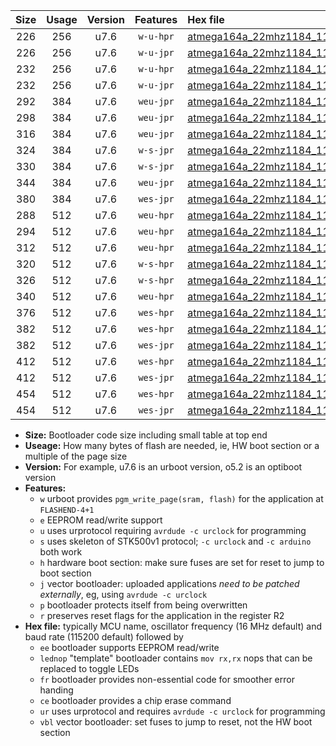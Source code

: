 |Size|Usage|Version|Features|Hex file|
|:-:|:-:|:-:|:-:|:--|
|226|256|u7.6|`w-u-hpr`|[atmega164a_22mhz1184_115200bps_ur.hex](https://raw.githubusercontent.com/stefanrueger/urboot/main/atmega164a_22mhz1184_115200bps_ur.hex)|
|226|256|u7.6|`w-u-jpr`|[atmega164a_22mhz1184_115200bps_ur_vbl.hex](https://raw.githubusercontent.com/stefanrueger/urboot/main/atmega164a_22mhz1184_115200bps_ur_vbl.hex)|
|232|256|u7.6|`w-u-hpr`|[atmega164a_22mhz1184_115200bps_lednop_ur.hex](https://raw.githubusercontent.com/stefanrueger/urboot/main/atmega164a_22mhz1184_115200bps_lednop_ur.hex)|
|232|256|u7.6|`w-u-jpr`|[atmega164a_22mhz1184_115200bps_lednop_ur_vbl.hex](https://raw.githubusercontent.com/stefanrueger/urboot/main/atmega164a_22mhz1184_115200bps_lednop_ur_vbl.hex)|
|292|384|u7.6|`weu-jpr`|[atmega164a_22mhz1184_115200bps_ee_ur_vbl.hex](https://raw.githubusercontent.com/stefanrueger/urboot/main/atmega164a_22mhz1184_115200bps_ee_ur_vbl.hex)|
|298|384|u7.6|`weu-jpr`|[atmega164a_22mhz1184_115200bps_ee_lednop_ur_vbl.hex](https://raw.githubusercontent.com/stefanrueger/urboot/main/atmega164a_22mhz1184_115200bps_ee_lednop_ur_vbl.hex)|
|316|384|u7.6|`weu-jpr`|[atmega164a_22mhz1184_115200bps_ee_lednop_fr_ur_vbl.hex](https://raw.githubusercontent.com/stefanrueger/urboot/main/atmega164a_22mhz1184_115200bps_ee_lednop_fr_ur_vbl.hex)|
|324|384|u7.6|`w-s-jpr`|[atmega164a_22mhz1184_115200bps_vbl.hex](https://raw.githubusercontent.com/stefanrueger/urboot/main/atmega164a_22mhz1184_115200bps_vbl.hex)|
|330|384|u7.6|`w-s-jpr`|[atmega164a_22mhz1184_115200bps_lednop_vbl.hex](https://raw.githubusercontent.com/stefanrueger/urboot/main/atmega164a_22mhz1184_115200bps_lednop_vbl.hex)|
|344|384|u7.6|`weu-jpr`|[atmega164a_22mhz1184_115200bps_ee_lednop_fr_ce_ur_vbl.hex](https://raw.githubusercontent.com/stefanrueger/urboot/main/atmega164a_22mhz1184_115200bps_ee_lednop_fr_ce_ur_vbl.hex)|
|380|384|u7.6|`wes-jpr`|[atmega164a_22mhz1184_115200bps_ee_vbl.hex](https://raw.githubusercontent.com/stefanrueger/urboot/main/atmega164a_22mhz1184_115200bps_ee_vbl.hex)|
|288|512|u7.6|`weu-hpr`|[atmega164a_22mhz1184_115200bps_ee_ur.hex](https://raw.githubusercontent.com/stefanrueger/urboot/main/atmega164a_22mhz1184_115200bps_ee_ur.hex)|
|294|512|u7.6|`weu-hpr`|[atmega164a_22mhz1184_115200bps_ee_lednop_ur.hex](https://raw.githubusercontent.com/stefanrueger/urboot/main/atmega164a_22mhz1184_115200bps_ee_lednop_ur.hex)|
|312|512|u7.6|`weu-hpr`|[atmega164a_22mhz1184_115200bps_ee_lednop_fr_ur.hex](https://raw.githubusercontent.com/stefanrueger/urboot/main/atmega164a_22mhz1184_115200bps_ee_lednop_fr_ur.hex)|
|320|512|u7.6|`w-s-hpr`|[atmega164a_22mhz1184_115200bps.hex](https://raw.githubusercontent.com/stefanrueger/urboot/main/atmega164a_22mhz1184_115200bps.hex)|
|326|512|u7.6|`w-s-hpr`|[atmega164a_22mhz1184_115200bps_lednop.hex](https://raw.githubusercontent.com/stefanrueger/urboot/main/atmega164a_22mhz1184_115200bps_lednop.hex)|
|340|512|u7.6|`weu-hpr`|[atmega164a_22mhz1184_115200bps_ee_lednop_fr_ce_ur.hex](https://raw.githubusercontent.com/stefanrueger/urboot/main/atmega164a_22mhz1184_115200bps_ee_lednop_fr_ce_ur.hex)|
|376|512|u7.6|`wes-hpr`|[atmega164a_22mhz1184_115200bps_ee.hex](https://raw.githubusercontent.com/stefanrueger/urboot/main/atmega164a_22mhz1184_115200bps_ee.hex)|
|382|512|u7.6|`wes-hpr`|[atmega164a_22mhz1184_115200bps_ee_lednop.hex](https://raw.githubusercontent.com/stefanrueger/urboot/main/atmega164a_22mhz1184_115200bps_ee_lednop.hex)|
|382|512|u7.6|`wes-jpr`|[atmega164a_22mhz1184_115200bps_ee_lednop_vbl.hex](https://raw.githubusercontent.com/stefanrueger/urboot/main/atmega164a_22mhz1184_115200bps_ee_lednop_vbl.hex)|
|412|512|u7.6|`wes-hpr`|[atmega164a_22mhz1184_115200bps_ee_lednop_fr.hex](https://raw.githubusercontent.com/stefanrueger/urboot/main/atmega164a_22mhz1184_115200bps_ee_lednop_fr.hex)|
|412|512|u7.6|`wes-jpr`|[atmega164a_22mhz1184_115200bps_ee_lednop_fr_vbl.hex](https://raw.githubusercontent.com/stefanrueger/urboot/main/atmega164a_22mhz1184_115200bps_ee_lednop_fr_vbl.hex)|
|454|512|u7.6|`wes-hpr`|[atmega164a_22mhz1184_115200bps_ee_lednop_fr_ce.hex](https://raw.githubusercontent.com/stefanrueger/urboot/main/atmega164a_22mhz1184_115200bps_ee_lednop_fr_ce.hex)|
|454|512|u7.6|`wes-jpr`|[atmega164a_22mhz1184_115200bps_ee_lednop_fr_ce_vbl.hex](https://raw.githubusercontent.com/stefanrueger/urboot/main/atmega164a_22mhz1184_115200bps_ee_lednop_fr_ce_vbl.hex)|

- **Size:** Bootloader code size including small table at top end
- **Useage:** How many bytes of flash are needed, ie, HW boot section or a multiple of the page size
- **Version:** For example, u7.6 is an urboot version, o5.2 is an optiboot version
- **Features:**
  + `w` urboot provides `pgm_write_page(sram, flash)` for the application at `FLASHEND-4+1`
  + `e` EEPROM read/write support
  + `u` uses urprotocol requiring `avrdude -c urclock` for programming
  + `s` uses skeleton of STK500v1 protocol; `-c urclock` and `-c arduino` both work
  + `h` hardware boot section: make sure fuses are set for reset to jump to boot section
  + `j` vector bootloader: uploaded applications *need to be patched externally*, eg, using `avrdude -c urclock`
  + `p` bootloader protects itself from being overwritten
  + `r` preserves reset flags for the application in the register R2
- **Hex file:** typically MCU name, oscillator frequency (16 MHz default) and baud rate (115200 default) followed by
  + `ee` bootloader supports EEPROM read/write
  + `lednop` "template" bootloader contains `mov rx,rx` nops that can be replaced to toggle LEDs
  + `fr` bootloader provides non-essential code for smoother error handing
  + `ce` bootloader provides a chip erase command
  + `ur` uses urprotocol and requires `avrdude -c urclock` for programming
  + `vbl` vector bootloader: set fuses to jump to reset, not the HW boot section
